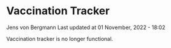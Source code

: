 Vaccination Tracker
================
Jens von Bergmann
Last updated at 01 November, 2022 - 18:02

Vaccination tracker is no longer functional.
